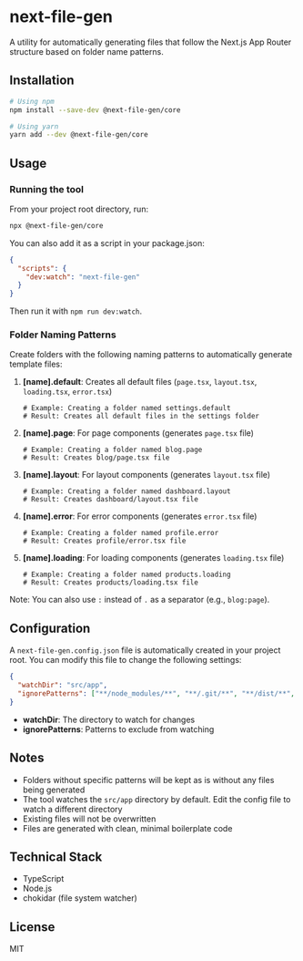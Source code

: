# next-file-gen

A utility for automatically generating files that follow the Next.js App Router structure based on folder name patterns.

## Installation

```bash
# Using npm
npm install --save-dev @next-file-gen/core

# Using yarn
yarn add --dev @next-file-gen/core
```

## Usage

### Running the tool

From your project root directory, run:

```bash
npx @next-file-gen/core
```

You can also add it as a script in your package.json:

```json
{
  "scripts": {
    "dev:watch": "next-file-gen"
  }
}
```

Then run it with `npm run dev:watch`.

### Folder Naming Patterns

Create folders with the following naming patterns to automatically generate template files:

1. **[name].default**: Creates all default files (`page.tsx`, `layout.tsx`, `loading.tsx`, `error.tsx`)

   ```
   # Example: Creating a folder named settings.default
   # Result: Creates all default files in the settings folder
   ```

2. **[name].page**: For page components (generates `page.tsx` file)

   ```
   # Example: Creating a folder named blog.page
   # Result: Creates blog/page.tsx file
   ```

3. **[name].layout**: For layout components (generates `layout.tsx` file)

   ```
   # Example: Creating a folder named dashboard.layout
   # Result: Creates dashboard/layout.tsx file
   ```

4. **[name].error**: For error components (generates `error.tsx` file)

   ```
   # Example: Creating a folder named profile.error
   # Result: Creates profile/error.tsx file
   ```

5. **[name].loading**: For loading components (generates `loading.tsx` file)

   ```
   # Example: Creating a folder named products.loading
   # Result: Creates products/loading.tsx file
   ```

Note: You can also use `:` instead of `.` as a separator (e.g., `blog:page`).

## Configuration

A `next-file-gen.config.json` file is automatically created in your project root. You can modify this file to change the following settings:

```json
{
  "watchDir": "src/app",
  "ignorePatterns": ["**/node_modules/**", "**/.git/**", "**/dist/**", "**/build/**"]
}
```

- **watchDir**: The directory to watch for changes
- **ignorePatterns**: Patterns to exclude from watching

## Notes

- Folders without specific patterns will be kept as is without any files being generated
- The tool watches the `src/app` directory by default. Edit the config file to watch a different directory
- Existing files will not be overwritten
- Files are generated with clean, minimal boilerplate code

## Technical Stack

- TypeScript
- Node.js
- chokidar (file system watcher)

## License

MIT
